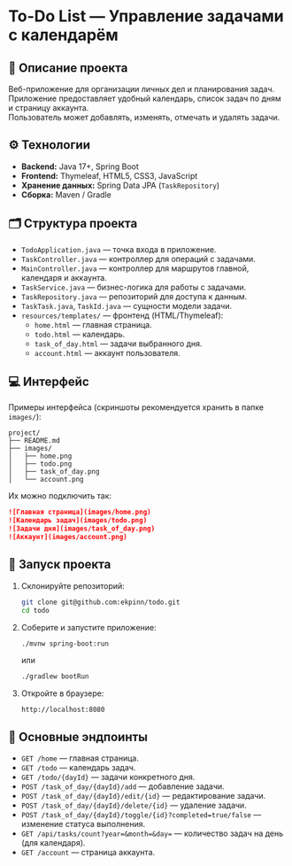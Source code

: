 # To-Do List — Управление задачами с календарём

## 📌 Описание проекта
Веб-приложение для организации личных дел и планирования задач.  
Приложение предоставляет удобный календарь, список задач по дням и страницу аккаунта.  
Пользователь может добавлять, изменять, отмечать и удалять задачи.

## ⚙️ Технологии
- **Backend:** Java 17+, Spring Boot  
- **Frontend:** Thymeleaf, HTML5, CSS3, JavaScript  
- **Хранение данных:** Spring Data JPA (`TaskRepository`)  
- **Сборка:** Maven / Gradle  

## 🗂 Структура проекта
- `TodoApplication.java` — точка входа в приложение.  
- `TaskController.java` — контроллер для операций с задачами.  
- `MainController.java` — контроллер для маршрутов главной, календаря и аккаунта.  
- `TaskService.java` — бизнес-логика для работы с задачами.  
- `TaskRepository.java` — репозиторий для доступа к данным.  
- `TaskTask.java`, `TaskId.java` — сущности модели задачи.  
- `resources/templates/` — фронтенд (HTML/Thymeleaf):
  - `home.html` — главная страница.  
  - `todo.html` — календарь.  
  - `task_of_day.html` — задачи выбранного дня.  
  - `account.html` — аккаунт пользователя.  

## 💻 Интерфейс
Примеры интерфейса (скриншоты рекомендуется хранить в папке `images/`):

```
project/
├── README.md
├── images/
│   ├── home.png
│   ├── todo.png
│   ├── task_of_day.png
│   └── account.png
```

Их можно подключить так:

```md
![Главная страница](images/home.png)
![Календарь задач](images/todo.png)
![Задачи дня](images/task_of_day.png)
![Аккаунт](images/account.png)
```

## 🚀 Запуск проекта
1. Склонируйте репозиторий:
   ```bash
   git clone git@github.com:ekpinn/todo.git
   cd todo
   ```
2. Соберите и запустите приложение:
   ```bash
   ./mvnw spring-boot:run
   ```
   или
   ```bash
   ./gradlew bootRun
   ```
3. Откройте в браузере:
   ```
   http://localhost:8080
   ```

## 🔗 Основные эндпоинты
- `GET /home` — главная страница.  
- `GET /todo` — календарь задач.  
- `GET /todo/{dayId}` — задачи конкретного дня.  
- `POST /task_of_day/{dayId}/add` — добавление задачи.  
- `POST /task_of_day/{dayId}/edit/{id}` — редактирование задачи.  
- `POST /task_of_day/{dayId}/delete/{id}` — удаление задачи.  
- `POST /task_of_day/{dayId}/toggle/{id}?completed=true/false` — изменение статуса выполнения.  
- `GET /api/tasks/count?year=&month=&day=` — количество задач на день (для календаря).  
- `GET /account` — страница аккаунта.  
